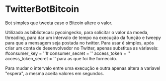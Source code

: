 # TwitterBotBitcoin
Bot simples que tweeta caso o Bitcoin altere o valor.

Utilizado as bibliotecas:
   pycoingecko, para solicitar o valor da moeda, 
   threading, para dar um intervalo de tempo na execução da função e 
   tweepy para que a mensagem seja postada no twitter.
Para usar é simples, após criar um conta de desenvolvedor no Twitter, apenas substitua as váriaveis:
  #consumer_key = ''#
  consumer_secret = ''
  access_token = ''
  access_token_secret = ''
para as que foi lhe fornecido.

Para mudar o intervalo entre uma execução e outra apenas altera a variavel "espera", a mesma aceita valores em segundos.



